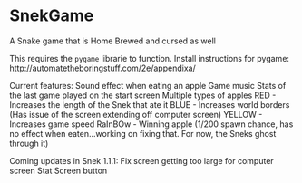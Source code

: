 # SnekGame
A Snake game that is Home Brewed and cursed as well

This requires the `pygame` librarie to function. 
  Install instructions for pygame:
    http://automatetheboringstuff.com/2e/appendixa/

Current features:
  Sound effect when eating an apple
  Game music
  Stats of the last game played on the start screen
  Multiple types of apples
    RED - Increases the length of the Snek that ate it
    BLUE - Increases world borders (Has issue of the screen extending off computer screen)
    YELLOW - Increases game speed
    RaInBOw - Winning apple (1/200 spawn chance, has no effect when eaten...working on fixing that. For now, the Sneks ghost through it)

Coming updates in Snek 1.1.1:
  Fix screen getting too large for computer screen
  Stat Screen button
